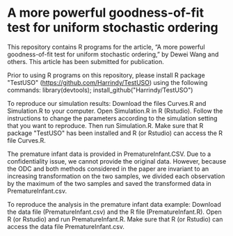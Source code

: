 # A more powerful goodness-of-fit test for uniform stochastic ordering
This repository contains R programs for the article, “A more powerful goodness-of-fit test for uniform stochastic ordering,” by Dewei Wang and others. This article has been submitted for publication.

Prior to using R programs on this repository, please install R package "TestUSO" (https://github.com/Harrindy/TestUSO) using the following commands:
    library(devtools);
    install_github("Harrindy/TestUSO")

To reproduce our simulation results: Download the files Curves.R and Simulation.R to your computer. Open Simulation.R in R (Rstudio). Follow the instructions to change the parameters according to the simulation setting that you want to reproduce. Then run Simulation.R. Make sure that R package "TestUSO" has been installed and R (or Rstudio) can access the R file Curves.R.

The premature infant data is provided in PrematureInfant.CSV. Due to a confidentiality issue, we cannot provide the original data. However, because the ODC and both methods considered in the paper are invariant to an increasing transformation on the two samples, we divided each observation by the maximum of the two samples and saved the transformed data in PrematureInfant.csv. 

To reproduce the analysis in the premature infant data example: Download the data file (PrematureInfant.csv) and the R file (PrematureInfant.R).  Open R (or Rstudio) and run PrematureInfant.R. Make sure that R (or Rstudio) can access the data file PrematureInfant.csv.
